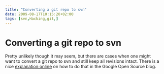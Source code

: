 ```yaml
---
title: "Converting a git repo to svn"
date: 2009-08-17T10:15:20+02:00
tags: [svn,Hacking,git,]
---
```


# Converting a git repo to svn


Pretty unlikely though it may seem, but there are cases when one might want to convert a git repo to svn and still keep 
all revisions intact. There is a nice <a 
href="http://google-opensource.blogspot.com/2008/05/export-git-project-to-google-code.html">explanation online</a> on 
how to do that in the Google Open Source blog.<br>
